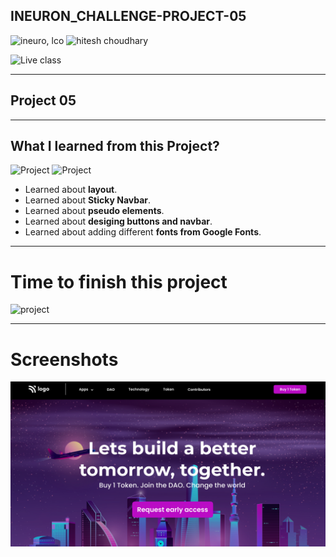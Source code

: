 
## INEURON_CHALLENGE-PROJECT-05
![ineuro, lco](https://img.shields.io/badge/iNeuron-LCO-green)
![hitesh choudhary](https://img.shields.io/badge/Hitesh%20Choudhary-Full%20Stack%20JavaScript%20Bootcamp-lightgrey)


![Live class](https://img.shields.io/badge/LIVE--CLASS-PROJECT--05-red)

---

## Project 05

---

## What I learned from this Project?
![Project](https://img.shields.io/badge/HTML-orange?style=for-the-badge&logo=appveyor)
![Project](https://img.shields.io/badge/css-green?style=for-the-badge&logo=appveyor)


- Learned about **layout**.
- Learned about **Sticky Navbar**.
- Learned about **pseudo elements**.
- Learned about **desiging buttons and navbar**.
- Learned about adding different **fonts from Google Fonts**.

---

# Time to finish this project
![project](https://img.shields.io/badge/TIME%20TO%20FINISH%20THE%20PROJECT-4%20HOUR%2030MINUTE-blue)

---
# Screenshots
![](./thumbnail.png)